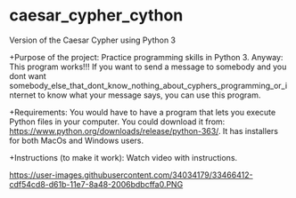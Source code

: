 # caesar_cypher_cython
Version of the Caesar Cypher using Python 3

+Purpose of the project: Practice programming skills in Python 3. Anyway: This program works!!! If you want to send a message to somebody and you dont want somebody_else_that_dont_know_nothing_about_cyphers_programming_or_internet to know what your message says, you can use this program.

+Requirements:
You would have to have a program that lets you execute Python files in your computer. You could download it from: https://www.python.org/downloads/release/python-363/. It has installers for both MacOs and Windows users.

+Instructions (to make it work): 
Watch video with instructions.

https://user-images.githubusercontent.com/34034179/33466412-cdf54cd8-d61b-11e7-8a48-2006bdbcffa0.PNG
